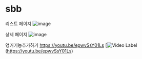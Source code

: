 # sbb
리스트 페이지
![image](https://github.com/user-attachments/assets/4a709682-f79f-446d-b66c-ad16072f648f)

상세 페이지
![image](https://github.com/user-attachments/assets/67c0edd7-e057-4605-8035-5a217136f085)

앵커기능추가하기
https://youtu.be/epwvSsY01Ls
[![Video Label](http://img.youtube.com/vi/epwvSsY01Ls/0.jpg)(https://youtu.be/epwvSsY01Ls)
